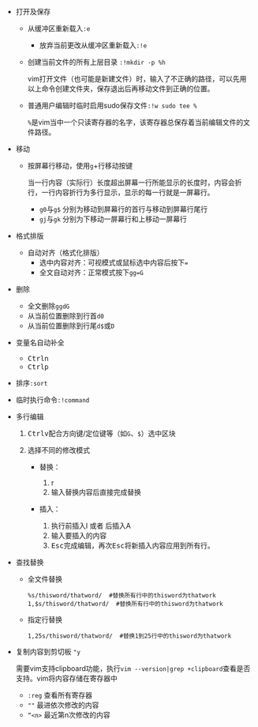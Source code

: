 - 打开及保存

  - 从缓冲区重新载入`:e`

    - 放弃当前更改从缓冲区重新载入`:!e`

  - 创建当前文件的所有上层目录  `:!mkdir -p %h`

    vim打开文件（也可能是新建文件）时，输入了不正确的路径，可以先用以上命令创建文件夹，保存退出后再移动文件到正确的位置。

  - 普通用户编辑时临时启用sudo保存文件`:!w sudo tee %`

    `%`是vim当中一个只读寄存器的名字，该寄存器总保存着当前编辑文件的文件路径。

- 移动

  - 按屏幕行移动，使用`g`+行移动按键

    当一行内容（实际行）长度超出屏幕一行所能显示的长度时，内容会折行，一行内容折行为多行显示，显示的每一行就是一屏幕行。

    - `g0`与`g$`  分别为移动到屏幕行的首行与移动到屏幕行尾行
    - `gj`与`gk`  分别为下移动一屏幕行和上移动一屏幕行

- 格式排版

  - 自动对齐（格式化排版）
    - 选中内容对齐：可视模式或鼠标选中内容后按下`=`
    - 全文自动对齐：正常模式按下`gg=G`


- 删除

  - 全文删除`ggdG`
  - 从当前位置删除到行首`d0`
  - 从当前位置删除到行尾`d$`或`D`


- 变量名自动补全

  - <kbd>Ctrl</kbd><kbd>n</kbd>
  - <kbd>Ctrl</kbd><kbd>p</kbd>

- 排序`:sort`

- 临时执行命令`:!command`

- 多行编辑
  1. <kbd>Ctrl</kbd><kbd>v</kbd>配合方向键/定位键等（如`G`、`$`）选中区块

  2. 选择不同的修改模式

     - 替换：
       1. r
       2. 输入替换内容后直接完成替换

     - 插入：
       1. 执行前插入I 或者 后插入A
       2. 输入要插入的内容
       3. <kbd>Esc</kbd>完成编辑，再次<kbd>Esc</kbd>将新插入内容应用到所有行。

- 查找替换

  - 全文件替换

    ```shell
    %s/thisword/thatword/  #替换所有行中的thisword为thatwork
    1,$s/thisword/thatword/  #替换所有行中的thisword为thatwork
    ```

  - 指定行替换

    ```shell
    1,25s/thisword/thatword/  #替换1到25行中的thisword为thatwork
    ```

- 复制内容到剪切板  `"y`

  需要vim支持clipboard功能，执行`vim --version|grep +clipboard`查看是否支持。vim将内容存储在寄存器中

  - `:reg` 查看所有寄存器
  - `""`  最进依次修改的内容
  - `“<n>`  最近第n次修改的内容

